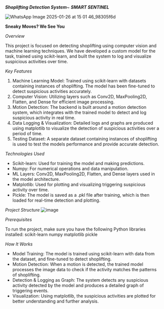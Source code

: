 ***Shoplifting Detection System***~ ***SMART SENTINEL***

![WhatsApp Image 2025-01-26 at 15 01 46_98305f6d](https://github.com/user-attachments/assets/61251a34-60cf-45b2-971e-45efeba77ea4)

**Sneaky Moves? We See You**


*Overview*

This project is focused on detecting shoplifting using computer vision and machine learning techniques. We have developed a custom model for the task, trained using scikit-learn, and built the system to log and visualize suspicious activities over time.

*Key Features*

1. Machine Learning Model: Trained using scikit-learn with datasets containing instances of shoplifting. The model has been fine-tuned to detect suspicious activities accurately.
2. Computer Vision: Utilizing layers such as Conv2D, MaxPooling2D, Flatten, and Dense for efficient image processing.
3. Motion Detection: The backend is built around a motion detection system, which integrates with the trained model to detect and log suspicious activity in real time.
4. Data Logging & Visualization: Detailed logs and graphs are produced using matplotlib to visualize the detection of suspicious activities over a period of time.
5. Testing Dataset: A separate dataset containing instances of shoplifting is used to test the models performance and provide accurate detection.
   
*Technologies Used*

* Scikit-learn: Used for training the model and making predictions.
* Numpy: For numerical operations and data manipulation.
* ML Layers: Conv2D, MaxPooling2D, Flatten, and Dense layers used in the model architecture.
* Matplotlib: Used for plotting and visualizing triggering suspicious activity over time.
* Pickle: The model is saved as a .pkl file after training, which is then loaded for real-time detection and plotting.

*Project Structure*
![image](https://github.com/user-attachments/assets/5a80847d-5410-4862-a2ce-cf6ba44d3cab)



*Prerequisites*

To run the project, make sure you have the following Python libraries installed:
scikit-learn
numpy
matplotlib
pickle

*How It Works*

* Model Training: The model is trained using scikit-learn with data from the dataset, and fine-tuned to detect shoplifting.
* Motion Detection: When a motion is detected, the trained model processes the image data to check if the activity matches the patterns of shoplifting.
* Detection & Logging as Graph: The system detects any suspicious activity detected by the model and produces a detailed graph of triggering events.
* Visualization: Using matplotlib, the suspicious activities are plotted for better understanding and further analysis.


